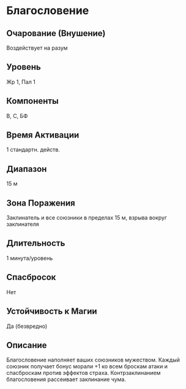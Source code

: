 # Благословение
## Очарование (Внушение)
Воздействует на разум
## Уровень
Жр 1, Пал 1
## Компоненты
В, С, БФ
## Время Активации
1 стандартн. действ.
## Диапазон
15 м
## Зона Поражения 
Заклинатель и все союзники в пределах 15 м, взрыва вокруг заклинателя
## Длительность
1 минута/уровень
## Спасбросок
Нет
## Устойчивость к Магии
Да (безвредно)
## Описание
Благословение наполняет ваших союзников мужеством. Каждый союзник
получает бонус морали +1 ко всем броскам атаки и спасброскам против эффектов страха.
Контрзаклинанием благословения рассеивает заклинание чума.